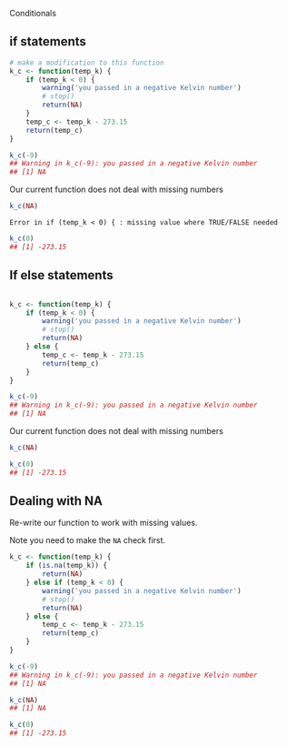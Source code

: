 
Conditionals

## if statements


```r
# make a modification to this function
k_c <- function(temp_k) {
    if (temp_k < 0) {
        warning('you passed in a negative Kelvin number')
        # stop()
        return(NA)
    }
    temp_c <- temp_k - 273.15
    return(temp_c)
}
```


```r
k_c(-9)
## Warning in k_c(-9): you passed in a negative Kelvin number
## [1] NA
```

Our current function does not deal with missing numbers

```r
k_c(NA)
```

```
Error in if (temp_k < 0) { : missing value where TRUE/FALSE needed
```


```r
k_c(0)
## [1] -273.15
```


## If else statements


```r

k_c <- function(temp_k) {
    if (temp_k < 0) {
        warning('you passed in a negative Kelvin number')
        # stop()
        return(NA)
    } else {
        temp_c <- temp_k - 273.15
        return(temp_c)
    }
}
```


```r
k_c(-9)
## Warning in k_c(-9): you passed in a negative Kelvin number
## [1] NA
```

Our current function does not deal with missing numbers

```r
k_c(NA)
```


```r
k_c(0)
## [1] -273.15
```

## Dealing with NA

Re-write our function to work with missing values.

Note you need to make the `NA` check first.


```r
k_c <- function(temp_k) {
    if (is.na(temp_k)) {
        return(NA)
    } else if (temp_k < 0) {
        warning('you passed in a negative Kelvin number')
        # stop()
        return(NA)
    } else {
        temp_c <- temp_k - 273.15
        return(temp_c)
    }
}
```


```r
k_c(-9)
## Warning in k_c(-9): you passed in a negative Kelvin number
## [1] NA
```


```r
k_c(NA)
## [1] NA
```


```r
k_c(0)
## [1] -273.15
```
